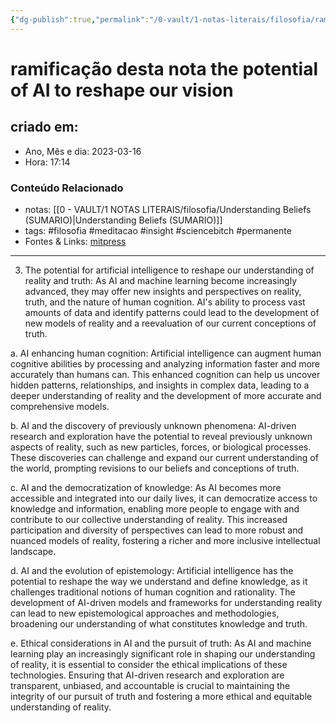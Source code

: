 ```yaml
---
{"dg-publish":true,"permalink":"/0-vault/1-notas-literais/filosofia/ramificacao-desta-nota-the-potential-of-ai-to-reshape-our-vision/","title":"ramificação desta nota the potential of AI to reshape our vision","tags":["filosofia","meditacao","insight","sciencebitch","permanente"],"dgHomeLink":true,"dgShowLocalGraph":true,"dgShowFileTree":true,"dgEnableSearch":true,"noteIcon":""}
---
```



# ramificação desta nota the potential of AI to reshape our vision

## criado em: 

- Ano, Mês e dia: 2023-03-16
- Hora: 17:14

### Conteúdo Relacionado

- notas: [[0 - VAULT/1 NOTAS LITERAIS/filosofia/Understanding Beliefs (SUMARIO)\|Understanding Beliefs (SUMARIO)]]
- tags: #filosofia #meditacao #insight #sciencebitch #permanente
- Fontes & Links: [mitpress](https://mitpress.mit.edu/9780262526432/understanding-beliefs/)
---

3. The potential for artificial intelligence to reshape our understanding of reality and truth: As AI and machine learning become increasingly advanced, they may offer new insights and perspectives on reality, truth, and the nature of human cognition. AI's ability to process vast amounts of data and identify patterns could lead to the development of new models of reality and a reevaluation of our current conceptions of truth.

a. AI enhancing human cognition: Artificial intelligence can augment human cognitive abilities by processing and analyzing information faster and more accurately than humans can. This enhanced cognition can help us uncover hidden patterns, relationships, and insights in complex data, leading to a deeper understanding of reality and the development of more accurate and comprehensive models.

b. AI and the discovery of previously unknown phenomena: AI-driven research and exploration have the potential to reveal previously unknown aspects of reality, such as new particles, forces, or biological processes. These discoveries can challenge and expand our current understanding of the world, prompting revisions to our beliefs and conceptions of truth.

c. AI and the democratization of knowledge: As AI becomes more accessible and integrated into our daily lives, it can democratize access to knowledge and information, enabling more people to engage with and contribute to our collective understanding of reality. This increased participation and diversity of perspectives can lead to more robust and nuanced models of reality, fostering a richer and more inclusive intellectual landscape.

d. AI and the evolution of epistemology: Artificial intelligence has the potential to reshape the way we understand and define knowledge, as it challenges traditional notions of human cognition and rationality. The development of AI-driven models and frameworks for understanding reality can lead to new epistemological approaches and methodologies, broadening our understanding of what constitutes knowledge and truth.

e. Ethical considerations in AI and the pursuit of truth: As AI and machine learning play an increasingly significant role in shaping our understanding of reality, it is essential to consider the ethical implications of these technologies. Ensuring that AI-driven research and exploration are transparent, unbiased, and accountable is crucial to maintaining the integrity of our pursuit of truth and fostering a more ethical and equitable understanding of reality.